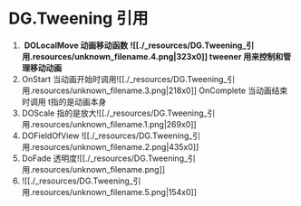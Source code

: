 # DG.Tweening 引用


1.  **DOLocalMove 动画移动函数** **![[./_resources/DG.Tweening_引用.resources/unknown_filename.4.png|323x0]] tweener 用来控制和管理移动动画**
2. OnStart 当动画开始时调用![[./_resources/DG.Tweening_引用.resources/unknown_filename.3.png|218x0]] OnComplete 当动画结束时调用 t指的是动画本身
3. DOScale 指的是放大![[./_resources/DG.Tweening_引用.resources/unknown_filename.1.png|269x0]]
4. DOFieldOfView ![[./_resources/DG.Tweening_引用.resources/unknown_filename.2.png|435x0]]
5. DoFade 透明度![[./_resources/DG.Tweening_引用.resources/unknown_filename.png]]
6. ![[./_resources/DG.Tweening_引用.resources/unknown_filename.5.png|154x0]]

